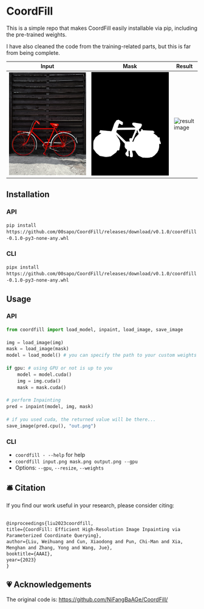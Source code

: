 # CoordFill

This is a simple repo that makes CoordFill easily installable via pip, including the
pre-trained weights.

I have also cleaned the code from the training-related parts, but this is far from being
complete.

| Input                                 | Mask                                      | Result                                           |
| ------------------------------------- | ----------------------------------------- | ------------------------------------------------ |
| ![input image](./example/example.png) | ![mask image](./example/example_mask.png) | ![result image](./example/example_inpainted.png) |

## Installation

### API

`pip install https://github.com/00sapo/CoordFill/releases/download/v0.1.0/coordfill-0.1.0-py3-none-any.whl`

### CLI

`pipx install https://github.com/00sapo/CoordFill/releases/download/v0.1.0/coordfill-0.1.0-py3-none-any.whl`

## Usage

### API

```python
from coordfill import load_model, inpaint, load_image, save_image

img = load_image(img)
mask = load_image(mask)
model = load_model() # you can specify the path to your custom weights if you like

if gpu: # using GPU or not is up to you
    model = model.cuda()
    img = img.cuda()
    mask = mask.cuda()

# perform Inpainting
pred = inpaint(model, img, mask)

# if you used cuda, the returned value will be there...
save_image(pred.cpu(), "out.png")
```

### CLI

- `coordfill - --help` for help
- `coordfill input.png mask.png output.png --gpu`
- Options: `--gpu`, `--resize`, `--weights`

## 🛎 Citation

If you find our work useful in your research, please consider citing:

```

@inproceedings{liu2023coordfill,
title={CoordFill: Efficient High-Resolution Image Inpainting via Parameterized Coordinate Querying},
author={Liu, Weihuang and Cun, Xiaodong and Pun, Chi-Man and Xia, Menghan and Zhang, Yong and Wang, Jue},
booktitle={AAAI},
year={2023}
}

```

## 💗 Acknowledgements

The original code is: https://github.com/NiFangBaAGe/CoordFill/
